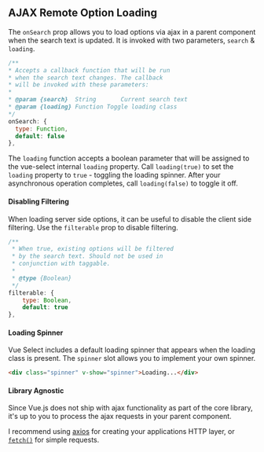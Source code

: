 ## AJAX Remote Option Loading

<CodePen url="POMeOX" height="400"/>

The `onSearch` prop allows you to load options via ajax in a parent component 
when the search text is updated. It is invoked with two parameters, `search` & `loading`.

```js
/**
* Accepts a callback function that will be run
* when the search text changes. The callback
* will be invoked with these parameters:
*
* @param {search}  String		Current search text
* @param {loading} Function	Toggle loading class
*/
onSearch: {
  type: Function,
  default: false
},
```

The `loading` function accepts a boolean parameter that will be assigned 
to the vue-select internal `loading` property. Call `loading(true)` to set the 
`loading` property to `true` - toggling the loading spinner. After your 
asynchronous operation completes, call `loading(false)` to toggle it off.  

#### Disabling Filtering

When loading server side options, it can be useful to disable the 
client side filtering. Use the `filterable` prop to disable filtering.

```js
/**
 * When true, existing options will be filtered
 * by the search text. Should not be used in
 * conjunction with taggable.
 * 
 * @type {Boolean}
 */
filterable: {
	type: Boolean,
	default: true
},
```

#### Loading Spinner

Vue Select includes a default loading spinner that appears when the loading class is present. The `spinner` slot allows you to implement your own spinner.

```html
<div class="spinner" v-show="spinner">Loading...</div>
```

#### Library Agnostic

Since Vue.js does not ship with ajax functionality as part of the core library, it's up to you to process the ajax requests in your parent component.

I recommend using [axios](https://github.com/axios/axios) for creating your applications HTTP layer, 
or [`fetch()`](https://github.com/github/fetch) for simple requests.
